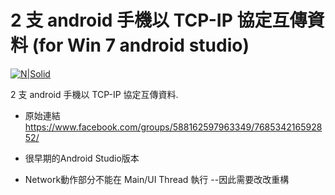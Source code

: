 # 2 支 android 手機以 TCP-IP 協定互傳資料 (for Win 7 android studio)

[![N|Solid](https://scontent-tpe1-1.xx.fbcdn.net/v/t1.0-1/p160x160/12814205_938685132905245_4827132644611038591_n.jpg?oh=f0c22f022c0ad532aa8cbdaad0f85ce1&oe=59ABC3FC)](https://drive.google.com/open?id=0B7_CUSsY2cbnSnkzNy04QU1hU1U)

2 支 android 手機以 TCP-IP 協定互傳資料.
  - 原始連結 https://www.facebook.com/groups/588162597963349/768534216592852/
 
  - 很早期的Android Studio版本

  - Network動作部分不能在 Main/UI Thread 執行 --因此需要改改重構